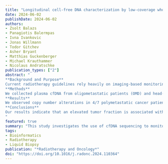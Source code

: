 ```yaml
---
title: "Longitudinal cell-free DNA characterization by low-coverage whole-genome sequencing in patients undergoing high-dose radiotherapy"
date: 2024-06-02
publishDate: 2024-06-02
authors: 
- Zsolt Balazs
- Panagiotis Balermpas
- Ivna Ivankovic
- Jonas Willmann
- Todor Gitchev
- Asher Bryant
- Matthias Guckenberger
- Michael Krauthammer
- Nicolaus Andratschke
publication_types: ["2"]
abstract: "
**Background and Purpose**
Current radiotherapy guidelines rely heavily on imaging-based monitoring. Liquid biopsy monitoring promises to complement imaging by providing frequent systemic information about the tumor. In particular, cell-free DNA (cfDNA) sequencing offers a tumor-agnostic approach, which lends itself to monitoring heterogeneous cohorts of cancer patients.
**Methods**
We collected plasma cfDNA from oligometastatic patients (OMD) and head-and-neck cancer patients (SCCHN) at six time points before, during, and after radiotherapy, and compared them to the plasma samples of healthy and polymetastatic volunteers. We performed low-pass (on average 7x) whole-genome sequencing on 93 plasma cfDNA samples and correlated copy number alterations and fragment length distributions to clinical and imaging findings.
**Results**
We observed copy number alterations in 4/7 polymetastatic cancer patients, 1/7 OMD and 1/7 SCCHN patients, these patients’ imaging showed progression following radiotherapy. Using unsupervised learning, we identified cancer-specific fragment length features that showed a strong correlation with copy number-based tumor fraction estimates. In 4/4 HPV-positive SCCHN patient samples, we detected viral DNA that enabled the monitoring of very low tumor fraction samples.
**Conclusions**
Our results indicate that an elevated tumor fraction is associated with tumor aggressiveness and systemic tumor spread. This information may be used to adapt treatment strategies. Further, we show that by detecting specific sequences such as viral DNA, the sensitivity of detecting cancer from cell-free DNA sequencing data can be greatly increased.
"
featured: true
summary: "This study investigates the use of cfDNA sequencing to monitor tumor dynamics in patients undergoing high-dose radiotherapy, revealing correlations between genetic alterations and clinical outcomes."
tags:
- Bioinformatics
- Radiotherapy
- Liquid Biopsy
publication: "*Radiotherapy and Oncology*"
doi: "https://doi.org/10.1016/j.radonc.2024.110364"
---
```


